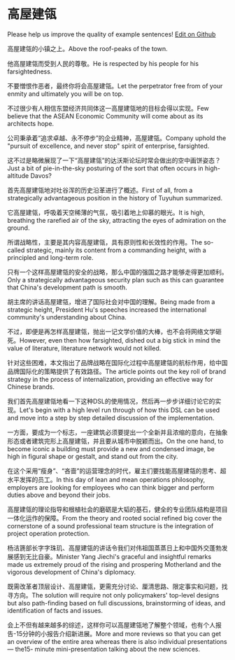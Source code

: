 # 高屋建瓴

Please help us improve the quality of example sentences! [Edit on Github](https://github.com/jiyushe/jiyu-example-sentence-source/blob/main/chinese/gaowujianling.md)

<p><span class="chinese">高屋建瓴的小镇之上。</span><span class="english">Above the roof-peaks of the town.</span></p>

<p><span class="chinese">他高屋建瓴而受到人民的尊敬。</span><span class="english">He is respected by his people for his farsightedness.</span></p>

<p><span class="chinese">不要憎恨作恶者，最终你将会高屋建瓴。</span><span class="english">Let the perpetrator free from of your enmity and ultimately you will be on top.</span></p>

<p><span class="chinese">不过很少有人相信东盟经济共同体这一高屋建瓴地的目标会得以实现。</span><span class="english">Few believe that the ASEAN Economic Community will come about as its architects hope.</span></p>

<p><span class="chinese">公司秉承着“追求卓越、永不停步”的企业精神，高屋建瓴。</span><span class="english">Company uphold the "pursuit of excellence, and never stop" spirit of enterprise, farsighted.</span></p>

<p><span class="chinese">这不过是略微展现了一下“高屋建瓴”的达沃斯论坛时常会做出的空中画饼姿态？</span><span class="english">Just a bit of pie-in-the-sky posturing of the sort that often occurs in high-altitude Davos?</span></p>

<p><span class="chinese">首先高屋建瓴地对吐谷浑的历史沿革进行了概述。</span><span class="english">First of all, from a strategically advantageous position in the history of Tuyuhun summarized.</span></p>

<p><span class="chinese">它高屋建瓴，呼吸着天空稀薄的气氛，吸引着地上仰慕的眼光。</span><span class="english">It is high, breathing the rarefied air of the sky, attracting the eyes of admiration on the ground.</span></p>

<p><span class="chinese">所谓战略性，主要是其内容高屋建瓴，具有原则性和长效性的作用。</span><span class="english">The so-called strategic, mainly its content from a commanding height, with a principled and long-term role.</span></p>

<p><span class="chinese">只有一个这样高屋建瓴的安全的战略，那么中国的强国之路才能够走得更加顺利。</span><span class="english">Only a strategically advantageous security plan such as this can guarantee that China's development path is smooth.</span></p>

<p><span class="chinese">胡主席的讲话高屋建瓴，增进了国际社会对中国的理解。</span><span class="english">Being made from a strategic height, President Hu's speeches increased the international community's understanding about China.</span></p>

<p><span class="chinese">不过，即便是再怎样高屋建瓴，抛出一记文学价值的大棒，也不会将网络文学砸死。</span><span class="english">However, even then how farsighted, dished out a big stick in mind the value of literature, literature network would not killed.</span></p>

<p><span class="chinese">针对这些困难，本文指出了品牌战略在国际化过程中高屋建瓴的航标作用，给中国品牌国际化的策略提供了有效路径。</span><span class="english">The article points out the key roll of brand strategy in the process of internalization, providing an effective way for Chinese brands.</span></p>

<p><span class="chinese">我们首先高屋建瓴地看一下这种DSL的使用情况，然后再一步步详细讨论它的实现。</span><span class="english">Let's begin with a high level run through of how this DSL can be used and move into a step by step detailed discussion of the implementation.</span></p>

<p><span class="chinese">一方面，要成为一个标志，一座建筑必须要提出一个全新并且浓缩的意向，在抽象形态或者建筑完形上高屋建瓴，并且要从城市中脱颖而出。</span><span class="english">On the one hand, to become iconic a building must provide a new and condensed image, be high in figural shape or gestalt, and stand out from the city.</span></p>

<p><span class="chinese">在这个采用“瘦身”、“吝啬”的运营理念的时代，雇主们要找能高屋建瓴的思考、超水平发挥的员工。</span><span class="english">In this day of lean and mean operations philosophy, employers are looking for employees who can think bigger and perform duties above and beyond their jobs.</span></p>

<p><span class="chinese">高屋建瓴的理论指导和根植社会的磨砺是大韬的基石，健全的专业团队结构是项目一体化运作的保障。</span><span class="english">From the theory and rooted social refined big cover the cornerstone of a sound professional team structure is the integration of project operation protection.</span></p>

<p><span class="chinese">杨洁篪部长字字珠玑、高屋建瓴的讲话令我们对伟祖国蒸蒸日上和中国外交蓬勃发展感到无比自豪。</span><span class="english">Minister Yang Jiechi's graceful and insightful remarks made us extremely proud of the rising and prospering Motherland and the vigorous development of China's diplomacy.</span></p>

<p><span class="chinese">既需改革者顶层设计、高屋建瓴，更需充分讨论、厘清思路、限定事实和问题，找寻方向。</span><span class="english">The solution will require not only policymakers' top-level designs but also path-finding based on full discussions, brainstorming of ideas, and identification of facts and issues.</span></p>

<p><span class="chinese">会上不但有越来越多的综述，这样你可以高屋建瓴地了解整个领域，也有个人报告-15分钟的小报告介绍新进展。</span><span class="english">More and more reviews so that you can get an overview of the entire area whereas there is also individual presentations— the15- minute mini-presentation talking about the new sciences.</span></p>

